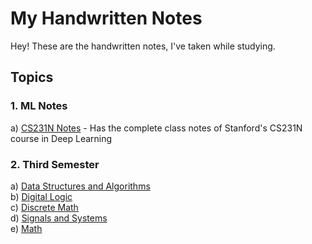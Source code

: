 # My Handwritten Notes

Hey! These are the handwritten notes, I've taken while studying.

## Topics
### 1. ML Notes
a) <ins>CS231N Notes</ins> - Has the complete class notes of Stanford's CS231N course in Deep Learning
    
### 2. Third Semester
a) [Data Structures and Algorithms](https://github.com/cneuralnetwork/My-Handwritten-Notes/tree/main/Third%20Semester/DSA)\
b) [Digital Logic](https://github.com/cneuralnetwork/My-Handwritten-Notes/tree/main/Third%20Semester/Digital%20Logic)\
c) [Discrete Math](https://github.com/cneuralnetwork/My-Handwritten-Notes/tree/main/Third%20Semester/Discrete%20Maths)\
d) [Signals and Systems](https://github.com/cneuralnetwork/My-Handwritten-Notes/tree/main/Third%20Semester/Signals%20and%20Systems)\
e) [Math](https://github.com/cneuralnetwork/My-Handwritten-Notes/tree/main/Third%20Semester/Maths)
